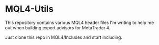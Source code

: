 # MQL4-Utils

This repository contains various MQL4 header files I'm writing to help me out when building expert advisors for MetaTrader 4.

Just clone this repo in MQL4/Includes and start including.
